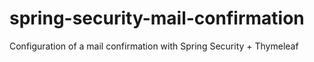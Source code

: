 # spring-security-mail-confirmation
Configuration of a mail confirmation with Spring Security + Thymeleaf
